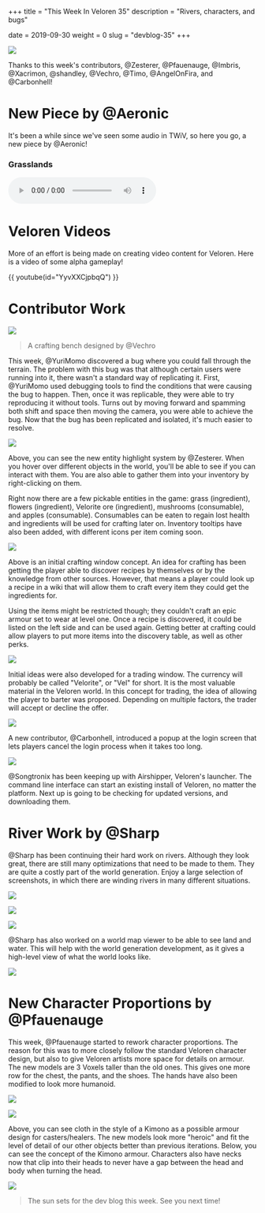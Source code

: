 +++
title = "This Week In Veloren 35"
description = "Rivers, characters, and bugs"

date = 2019-09-30
weight = 0
slug = "devblog-35"
+++

![](https://media.discordapp.net/attachments/523568428905398283/627477819764506624/unknown.png?width=1210&height=667)

Thanks to this week's contributors, @Zesterer, @Pfauenauge, @Imbris, @Xacrimon, @shandley, @Vechro, @Timo, @AngelOnFira, and @Carbonhell!

# New Piece by @Aeronic

It's been a while since we've seen some audio in TWiV, so here you go, a new piece by @Aeronic!

### Grasslands
<audio controls>
  <source src="https://cdn.discordapp.com/attachments/597826574095613962/627177941851439114/grasslands.ogg" type="audio/ogg">
Your browser does not support the audio element.
</audio>

# Veloren Videos

More of an effort is being made on creating video content for Veloren. Here is a video of some alpha gameplay!

{{ youtube(id="YyvXXCjpbqQ") }}

# Contributor Work

![](https://cdn.discordapp.com/attachments/597826574095613962/627854166789718026/unknown.png)

> A crafting bench designed by @Vechro

This week, @YuriMomo discovered a bug where you could fall through the terrain. The problem with this bug was that although certain users were running into it, there wasn't a standard way of replicating it. First, @YuriMomo used debugging tools to find the conditions that were causing the bug to happen. Then, once it was replicable, they were able to try reproducing it without tools. 
Turns out by moving forward and spamming both shift and space then moving the camera, you were able to achieve the bug. Now that the bug has been replicated and isolated, it's much easier to resolve.

![](https://cdn.discordapp.com/attachments/597826574095613962/627852816794517525/unknown.png)

Above, you can see the new entity highlight system by @Zesterer. When you hover over different objects in the world, you'll be able to see if you can interact with them. You are also able to gather them into your inventory by right-clicking on them.

Right now there are a few pickable entities in the game: grass (ingredient), flowers (ingredient), Velorite ore (ingredient), mushrooms (consumable), and apples (consumable). Consumables can be eaten to regain lost health and ingredients will be used for crafting later on. Inventory tooltips have also been added, with different icons per item coming soon.

![](https://cdn.discordapp.com/attachments/597826574095613962/627854784455770122/unknown.png)

Above is an initial crafting window concept. An idea for crafting has been getting the player able to discover recipes by themselves or by the knowledge from other sources. However, that means a player could look up a recipe in a wiki that will allow them to craft every item they could get the ingredients for.

Using the items might be restricted though; they couldn't craft an epic armour set to wear at level one. Once a recipe is discovered, it could be listed on the left side and can be used again. Getting better at crafting could allow players to put more items into the discovery table, as well as other perks.

![](https://cdn.discordapp.com/attachments/597826574095613962/627855206742491166/unknown.png)

Initial ideas were also developed for a trading window. The currency will probably be called "Velorite", or "Vel" for short. It is the most valuable material in the Veloren world. In this concept for trading, the idea of allowing the player to barter was proposed. Depending on multiple factors, the trader will accept or decline the offer.

![](https://cdn.discordapp.com/attachments/597826574095613962/627856450093318184/unknown.png)

A new contributor, @Carbonhell, introduced a popup at the login screen that lets players cancel the login process when it takes too long.

![](https://media.discordapp.net/attachments/523568428905398283/627883210671521822/Screen_Shot_2019-09-29_at_5.01.27_PM.png?width=1197&height=997)

@Songtronix has been keeping up with Airshipper, Veloren's launcher. The command line interface can start an existing install of Veloren, no matter the platform. Next up is going to be checking for updated versions, and downloading them.

# River Work by @Sharp

@Sharp has been continuing their hard work on rivers. Although they look great, there are still many optimizations that need to be made to them. They are quite a costly part of the world generation. Enjoy a large selection of screenshots, in which there are winding rivers in many different situations.

![](https://cdn.discordapp.com/attachments/597826574095613962/627857344654475284/screenshot_1569762215841.png)

![](https://cdn.discordapp.com/attachments/597826574095613962/627857346927919104/screenshot_1569738210927.png)

![](https://cdn.discordapp.com/attachments/597826574095613962/627857731629350932/screenshot_1569738184760.png)

@Sharp has also worked on a world map viewer to be able to see land and water. This will help with the world generation development, as it gives a high-level view of what the world looks like.

![](https://cdn.discordapp.com/attachments/597826574095613962/627881886504714261/unknown.png)

# New Character Proportions by @Pfauenauge

This week, @Pfauenauge started to rework character proportions. The reason for this was to more closely follow the standard Veloren character design, but also to give Veloren artists more space for details on armour. The new models are 3 Voxels taller than the old ones. This gives one more row for the chest, the pants, and the shoes. The hands have also been modified to look more humanoid.

![](https://cdn.discordapp.com/attachments/597826574095613962/627849141925445672/screenshot_1569718320997.png)

![](https://cdn.discordapp.com/attachments/597826574095613962/627849269499527209/screenshot_1569717935175.png)

Above, you can see cloth in the style of a Kimono as a possible armour design for casters/healers. The new models look more "heroic" and fit the level of detail of our other objects better than previous iterations. Below, you can see the concept of the Kimono armour. Characters also have necks now that clip into their heads to never have a gap between the head and body when turning the head.

![](https://cdn.discordapp.com/attachments/523568428905398283/627483585343127552/unknown.png)

> The sun sets for the dev blog this week. See you next time!